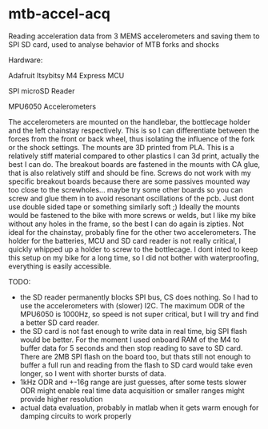 # mtb-accel-acq
Reading acceleration data from 3 MEMS accelerometers and saving them to SPI SD card, used to analyse behavior of MTB forks and shocks

Hardware:

Adafruit Itsybitsy M4 Express MCU

SPI microSD Reader

MPU6050 Accelerometers

The accelerometers are mounted on the handlebar, the bottlecage holder and the left chainstay respectively. This is so I can differentiate between the forces from the front or back wheel, thus isolating the influence of the fork or the shock settings. The mounts are 3D printed from PLA. This is a relatively stiff material compared to other plastics I can 3d print, actually the best I can do. The breakout boards are fastened in the mounts with CA glue, that is also relatively stiff and should be fine. Screws do not work with my specific breakout boards because there are some passives mounted way too close to the screwholes... maybe try some other boards so you can screw and glue them in to avoid resonant oscillations of the pcb. Just dont use double sided tape or something similarly soft ;)
Ideally the mounts would be fastened to the bike with more screws or welds, but I like my bike without any holes in the frame, so the best I can do again is zipties. Not ideal for the chainstay, probably fine for the other two accelerometers. The holder for the batteries, MCU and SD card reader is not really critical, I quickly whipped up a holder to screw to the bottlecage. I dont inted to keep this setup on my bike for a long time, so I did not bother with waterproofing, everything is easily accessible.

TODO:
- the SD reader permanently blocks SPI bus, CS does nothing. So I had to use the accelerometers with (slower) I2C. The maximum ODR of the MPU6050 is 1000Hz, so speed is not super critical, but I will try and find a better SD card reader.
- the SD card is not fast enough to write data in real time, big SPI flash would be better. For the moment I used onboard RAM of the M4 to buffer data for 5 seconds and then stop reading to save to SD card. There are 2MB SPI flash on the board too, but thats still not enough to buffer a full run and reading from the flash to SD card would take even longer, so I went with shorter bursts of data.
- 1kHz ODR and +-16g range are just guesses, after some tests slower ODR might enable real time data acquisition or smaller ranges might provide higher resolution
- actual data evaluation, probably in matlab when it gets warm enough for damping circuits to work properly
